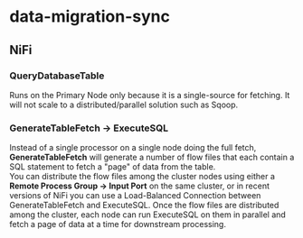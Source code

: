 # data-migration-sync

## NiFi
### QueryDatabaseTable
Runs on the Primary Node only because it is a single-source for fetching. It will not scale to a distributed/parallel solution such as Sqoop. 
### GenerateTableFetch -> ExecuteSQL
Instead of a single processor on a single node doing the full fetch, **GenerateTableFetch** will generate a number of flow files that each contain a SQL statement to fetch a "page" of data from the table. <br>
You can distribute the flow files among the cluster nodes using either a **Remote Process Group -> Input Port** on the same cluster, or in recent versions of NiFi you can use a Load-Balanced Connection between GenerateTableFetch and ExecuteSQL. Once the flow files are distributed among the cluster, each node can run ExecuteSQL on them in parallel and fetch a page of data at a time for downstream processing.
